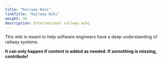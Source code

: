 ```yaml
---
title: "Railway Wiki"
linkTitle: "Railway Wiki"
weight: 30
description: International railway wiki
---
```


This wiki is meant to help software engineers have a deep understanding of railway systems.

**It can only happen if content is added as needed. If something is missing, contribute!**
